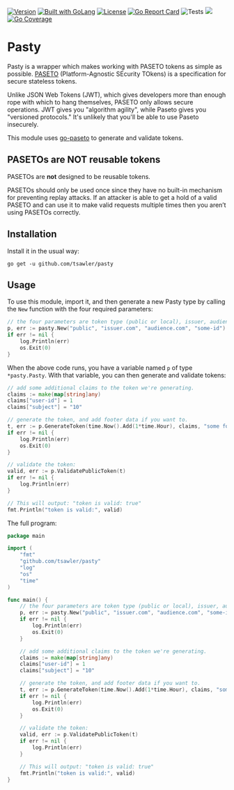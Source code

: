 [![Version](https://img.shields.io/badge/goversion-1.20.x-blue.svg)](https://golang.org)
<a href="https://golang.org"><img src="https://img.shields.io/badge/powered_by-Go-3362c2.svg?style=flat-square" alt="Built with GoLang"></a>
[![License](http://img.shields.io/badge/license-mit-blue.svg?style=flat-square)](https://raw.githubusercontent.com/tsawler/pasty/master/license.md)
[![Go Report Card](https://goreportcard.com/badge/github.com/tsawler/pasty)](https://goreportcard.com/report/github.com/tsawler/pasty)
![Tests](https://github.com/tsawler/pasty/actions/workflows/tests.yml/badge.svg)
<a href="https://pkg.go.dev/github.com/tsawler/pasty"><img src="https://img.shields.io/badge/godoc-reference-%23007d9c.svg"></a>
[![Go Coverage](https://github.com/tsawler/pasty/wiki/coverage.svg)](https://raw.githack.com/wiki/tsawler/pasty/coverage.html)


# Pasty

Pasty is a wrapper which makes working with PASETO tokens as simple as
possible. [PASETO](https://github.com/paragonie/paseto) (Platform-Agnostic SEcurity TOkens) is a specification for
secure stateless tokens.

Unlike JSON Web Tokens (JWT), which gives developers more than enough rope with which to hang themselves, PASETO only
allows secure operations. JWT gives you "algorithm agility", while Paseto gives you "versioned protocols." It's
unlikely that you'll be able to use Paseto insecurely.

This module uses [go-paseto](https://github.com/aidantwoods/go-paseto) to generate and validate tokens.

## PASETOs are NOT reusable tokens

PASETOs are **not** designed to be reusable tokens.

PASETOs should only be used once since they have no built-in mechanism for preventing replay attacks. If an attacker is
able to get a hold of a valid PASETO and can use it to make valid requests multiple times then you aren’t using PASETOs
correctly.

## Installation

Install it in the usual way:

```
go get -u github.com/tsawler/pasty
```

## Usage

To use this module, import it, and then generate a new Pasty type by calling the `New` function with the four
required parameters:

```go
// the four parameters are token type (public or local), issuer, audience, and identifier.
p, err := pasty.New("public", "issuer.com", "audience.com", "some-id")
if err != nil {
    log.Println(err)
    os.Exit(0)
}
```

When the above code runs, you have a variable named `p` of type `*pasty.Pasty`. With that variable, you can then 
generate and validate tokens:

```go
// add some additional claims to the token we're generating.
claims := make(map[string]any)
claims["user-id"] = 1
claims["subject"] = "10"

// generate the token, and add footer data if you want to.
t, err := p.GenerateToken(time.Now().Add(1*time.Hour), claims, "some footer data")
if err != nil {
    log.Println(err)
    os.Exit(0)
}

// validate the token:
valid, err := p.ValidatePublicToken(t)
if err != nil {
    log.Println(err)
}

// This will output: "token is valid: true"
fmt.Println("token is valid:", valid)
```

The full program:

```go
package main

import (
	"fmt"
	"github.com/tsawler/pasty"
	"log"
	"os"
	"time"
)

func main() {
	// the four parameters are token type (public or local), issuer, audience, and identifier.
	p, err := pasty.New("public", "issuer.com", "audience.com", "some-id")
	if err != nil {
		log.Println(err)
		os.Exit(0)
	}

	// add some additional claims to the token we're generating.
	claims := make(map[string]any)
	claims["user-id"] = 1
	claims["subject"] = "10"

	// generate the token, and add footer data if you want to.
	t, err := p.GenerateToken(time.Now().Add(1*time.Hour), claims, "some footer data")
	if err != nil {
		log.Println(err)
		os.Exit(0)
	}

	// validate the token:
	valid, err := p.ValidatePublicToken(t)
	if err != nil {
		log.Println(err)
	}

	// This will output: "token is valid: true"
	fmt.Println("token is valid:", valid)
}
```